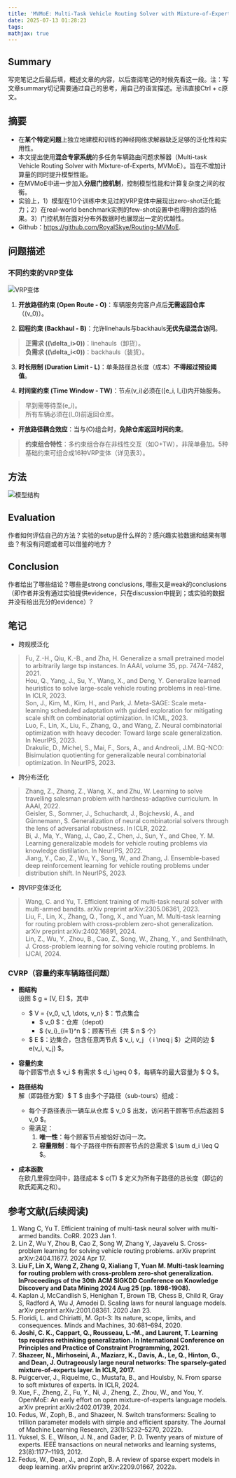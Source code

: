 ```yaml
---
title: 'MVMoE: Multi-Task Vehicle Routing Solver with Mixture-of-Experts'
date: 2025-07-13 01:28:23
tags:
mathjax: true
---
```

## Summary
写完笔记之后最后填，概述文章的内容，以后查阅笔记的时候先看这一段。注：写文章summary切记需要通过自己的思考，用自己的语言描述。忌讳直接Ctrl + c原文。

## 摘要
- 在**某个特定问题**上独立地建模和训练的神经网络求解器缺乏足够的泛化性和实用性。
- 本文提出使用**混合专家系统**的多任务车辆路由问题求解器（Multi-task Vehicle Routing Solver with Mixture-of-Experts, MVMoE）。旨在不增加计算量的同时提升模型性能。
- 在MVMoE中进一步加入**分层门控机制**，控制模型性能和计算复杂度之间的权衡。
- 实验上，1）模型在10个训练中未见过的VRP变体中展现出zero-shot泛化能力；2）在real-world benchmark实例的few-shot设置中也得到合适的结果。3）门控机制在面对分布外数据时也展现出一定的优越性。
- Github：https://github.com/RoyalSkye/Routing-MVMoE.

## 问题描述  
### 不同约束的VRP变体
![VRP变体](./MVMoE-Multi-Task-Vehicle-Routing-Solver-with-Mixture-of-Experts/Various_Constraints.png)
1. **开放路径约束 (Open Route - O)**：车辆服务完客户点后**无需返回仓库**（\(v_0\)）。

2. **回程约束 (Backhaul - B)**：允许linehauls与backhauls**无优先级混合访问**。<br>
> **正需求 (\(\delta_i>0\))**：linehauls（卸货）。<br>
  **负需求 (\(\delta_i<0\))**：backhauls（装货）。

3. **时长限制 (Duration Limit - L)**：单条路径总长度（成本）**不得超过预设阈值**。

4. **时间窗约束 (Time Window - TW)**：节点\(v_i\)必须在\([e_i, l_i]\)内开始服务。
> 早到需等待至\(e_i\)。  
  所有车辆必须在\(l_0\)前返回仓库。
- **开放路径耦合效应**：当与(O)组合时，**免除仓库返回时间约束**。

> **约束组合特性**：多约束组合存在非线性交互（如O+TW），非简单叠加。5种基础约束可组合成16种VRP变体（详见表3）。


## 方法
![模型结构](./MVMoE-Multi-Task-Vehicle-Routing-Solver-with-Mixture-of-Experts/MVMoE-Multi-Task-Vehicle-Routing-Solver-with-Mixture-of-Experts.png "MVMoE模型架构图")

## Evaluation
作者如何评估自己的方法？实验的setup是什么样的？感兴趣实验数据和结果有哪些？有没有问题或者可以借鉴的地方？

## Conclusion
作者给出了哪些结论？哪些是strong conclusions, 哪些又是weak的conclusions（即作者并没有通过实验提供evidence，只在discussion中提到；或实验的数据并没有给出充分的evidence）?

## 笔记
* 跨规模泛化  
> Fu, Z.-H., Qiu, K.-B., and Zha, H. Generalize a small pretrained model to arbitrarily large tsp instances. In AAAI, volume 35, pp. 7474–7482, 2021.  
Hou, Q., Yang, J., Su, Y., Wang, X., and Deng, Y. Generalize learned heuristics to solve large-scale vehicle routing problems in real-time. In ICLR, 2023.<br>
Son, J., Kim, M., Kim, H., and Park, J. Meta-SAGE: Scale meta-learning scheduled adaptation with guided exploration for mitigating scale shift on combinatorial optimization. In ICML, 2023.<br>
Luo, F., Lin, X., Liu, F., Zhang, Q., and Wang, Z. Neural combinatorial optimization with heavy decoder: Toward large scale generalization. In NeurIPS, 2023.<br>
Drakulic, D., Michel, S., Mai, F., Sors, A., and Andreoli, J.M. BQ-NCO: Bisimulation quotienting for generalizable neural combinatorial optimization. In NeurIPS, 2023.<br>
* 跨分布泛化
>Zhang, Z., Zhang, Z., Wang, X., and Zhu, W. Learning to solve travelling salesman problem with hardness-adaptive curriculum. In AAAI, 2022.<br>
Geisler, S., Sommer, J., Schuchardt, J., Bojchevski, A., and Günnemann, S. Generalization of neural combinatorial solvers through the lens of adversarial robustness. In ICLR, 2022.<br>
Bi, J., Ma, Y., Wang, J., Cao, Z., Chen, J., Sun, Y., and Chee, Y. M. Learning generalizable models for vehicle routing problems via knowledge distillation. In NeurIPS, 2022.<br>
Jiang, Y., Cao, Z., Wu, Y., Song, W., and Zhang, J. Ensemble-based deep reinforcement learning for vehicle routing problems under distribution shift. In NeurIPS, 2023.
* 跨VRP变体泛化
>Wang, C. and Yu, T. Efficient training of multi-task neural solver with multi-armed bandits. arXiv preprint arXiv:2305.06361, 2023.  
Liu, F., Lin, X., Zhang, Q., Tong, X., and Yuan, M. Multi-task learning for routing problem with cross-problem zero-shot generalization. arXiv preprint arXiv:2402.16891, 2024.  
Lin, Z., Wu, Y., Zhou, B., Cao, Z., Song, W., Zhang, Y., and Senthilnath, J. Cross-problem learning for solving vehicle routing problems. In IJCAI, 2024.

### CVRP（容量约束车辆路径问题）  
- **图结构**  
  设图 $ g = [V, E] $，其中  
  - $ V = \{v_0, v_1, \dots, v_n\} $：节点集合  
    - $ v_0 $：仓库（depot）  
    - $ \{v_i\}_{i=1}^n $：顾客节点（共 $ n $ 个）  
  - $ E $：边集合，包含任意两节点 $ v_i, v_j $（$ i \neq j $）之间的边 $ e(v_i, v_j) $。  

- **容量约束**  
  每个顾客节点 $ v_i $ 有需求 $ d_i \geq 0 $，每辆车的最大容量为 $ Q $。  

- **路径结构**  
  解（即路径方案）$ T $ 由多个子路径（sub-tours）组成：  
  - 每个子路径表示一辆车从仓库 $ v_0 $ 出发，访问若干顾客节点后返回 $ v_0 $。  
  - 需满足：  
    1. **唯一性**：每个顾客节点被恰好访问一次。  
    2. **容量限制**：每个子路径中所有顾客节点的总需求 $ \sum d_i \leq Q $。  

- **成本函数**  
  在欧几里得空间中，路径成本 $ c(T) $ 定义为所有子路径的总长度（即边的欧氏距离之和）。 



## 参考文献(后续阅读)
1. Wang C, Yu T. Efficient training of multi-task neural solver with multi-armed bandits. CoRR. 2023 Jan 1.
2. Lin Z, Wu Y, Zhou B, Cao Z, Song W, Zhang Y, Jayavelu S. Cross-problem learning for solving vehicle routing problems. arXiv preprint arXiv:2404.11677. 2024 Apr 17.
3. **Liu F, Lin X, Wang Z, Zhang Q, Xialiang T, Yuan M. Multi-task learning for routing problem with cross-problem zero-shot generalization. InProceedings of the 30th ACM SIGKDD Conference on Knowledge Discovery and Data Mining 2024 Aug 25 (pp. 1898-1908).**
4. Kaplan J, McCandlish S, Henighan T, Brown TB, Chess B, Child R, Gray S, Radford A, Wu J, Amodei D. Scaling laws for neural language models. arXiv preprint arXiv:2001.08361. 2020 Jan 23.
5. Floridi, L. and Chiriatti, M. Gpt-3: Its nature, scope, limits, and consequences. Minds and Machines, 30:681–694, 2020.
6. **Joshi, C. K., Cappart, Q., Rousseau, L.-M., and Laurent, T. Learning tsp requires rethinking generalization. In International Conference on Principles and Practice of Constraint Programming, 2021.**
7. **Shazeer, N., Mirhoseini, A., Maziarz, K., Davis, A., Le, Q., Hinton, G., and Dean, J. Outrageously large neural networks: The sparsely-gated mixture-of-experts layer. In ICLR, 2017.**
8. Puigcerver, J., Riquelme, C., Mustafa, B., and Houlsby, N. From sparse to soft mixtures of experts. In ICLR, 2024.
9. Xue, F., Zheng, Z., Fu, Y., Ni, J., Zheng, Z., Zhou, W., and You, Y. OpenMoE: An early effort on open mixture-of-experts language models. arXiv preprint arXiv:2402.01739, 2024.
10. Fedus, W., Zoph, B., and Shazeer, N. Switch transformers: Scaling to trillion parameter models with simple and efficient sparsity. The Journal of Machine Learning Research, 23(1):5232–5270, 2022b.
11. Yuksel, S. E., Wilson, J. N., and Gader, P. D. Twenty years of mixture of experts. IEEE transactions on neural networks and learning systems, 23(8):1177–1193, 2012.
12. Fedus, W., Dean, J., and Zoph, B. A review of sparse expert models in deep learning. arXiv preprint arXiv:2209.01667, 2022a.
